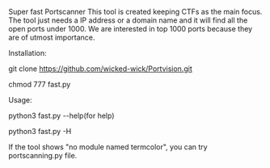 Super fast Portscanner This tool is created keeping CTFs as the main focus. The tool just needs a IP address or a domain name and it will find all the open ports under 1000. We are interested in top 1000 ports because they are of utmost importance.

Installation:

git clone https://github.com/wicked-wick/Portvision.git

chmod 777 fast.py

Usage:

python3 fast.py --help(for help)

python3 fast.py -H

If the tool shows "no module named termcolor", you can try portscanning.py file.

